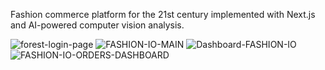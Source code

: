 Fashion commerce platform for the 21st century implemented with Next.js and AI-powered computer vision analysis.

![forest-login-page](https://github.com/psyglyphik/work-in-progress-preview/assets/12480581/44b403de-7dcb-4d60-a5f9-4848b0ae7dad)
![FASHION-IO-MAIN](https://github.com/psyglyphik/work-in-progress-preview/assets/12480581/4c54c2ff-dbab-45d1-a085-1e3841372c06)
![Dashboard-FASHION-IO](https://github.com/psyglyphik/work-in-progress-preview/assets/12480581/40ae0b38-d078-44c4-8199-5a5ba2674080)
![FASHION-IO-ORDERS-DASHBOARD](https://github.com/psyglyphik/work-in-progress-preview/assets/12480581/e1fd5468-4286-4bfb-9ae2-9478b946bb8c)
